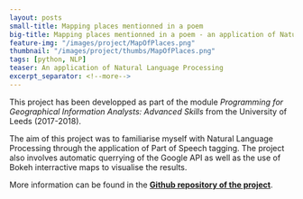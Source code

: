 ```yaml
---
layout: posts
small-title: Mapping places mentionned in a poem
big-title: Mapping places mentionned in a poem - an application of Natural Language Processing
feature-img: "/images/project/MapOfPlaces.png"
thumbnail: "/images/project/thumbs/MapOfPlaces.png"
tags: [python, NLP]
teaser: An application of Natural Language Processing
excerpt_separator: <!--more-->
---
```


<!--more-->


This project has been developped as part of the module *Programming for Geographical Information Analysts: Advanced Skills* from the University of Leeds (2017-2018).

The aim of this project was to familiarise myself with Natural Language Processing through the application of Part of Speech tagging. 
The project also involves automatic querrying of the Google API as well as the use of Bokeh interractive maps to visualise the results. 

More information can be found in the [**Github repository of the project**](https://github.com/mednche/AdvancedProgrammingSkills/tree/master/NLP).
